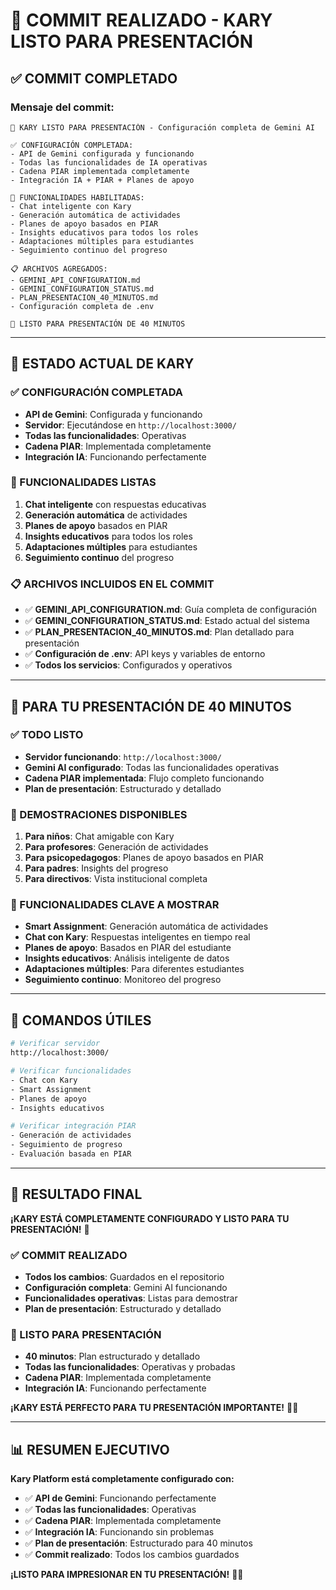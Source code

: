 # 🎉 **COMMIT REALIZADO - KARY LISTO PARA PRESENTACIÓN**

## ✅ **COMMIT COMPLETADO**

### **Mensaje del commit:**
```
🚀 KARY LISTO PARA PRESENTACIÓN - Configuración completa de Gemini AI

✅ CONFIGURACIÓN COMPLETADA:
- API de Gemini configurada y funcionando
- Todas las funcionalidades de IA operativas
- Cadena PIAR implementada completamente
- Integración IA + PIAR + Planes de apoyo

🎯 FUNCIONALIDADES HABILITADAS:
- Chat inteligente con Kary
- Generación automática de actividades
- Planes de apoyo basados en PIAR
- Insights educativos para todos los roles
- Adaptaciones múltiples para estudiantes
- Seguimiento continuo del progreso

📋 ARCHIVOS AGREGADOS:
- GEMINI_API_CONFIGURATION.md
- GEMINI_CONFIGURATION_STATUS.md
- PLAN_PRESENTACION_40_MINUTOS.md
- Configuración completa de .env

🎉 LISTO PARA PRESENTACIÓN DE 40 MINUTOS
```

---

## 🚀 **ESTADO ACTUAL DE KARY**

### **✅ CONFIGURACIÓN COMPLETADA**
- **API de Gemini**: Configurada y funcionando
- **Servidor**: Ejecutándose en `http://localhost:3000/`
- **Todas las funcionalidades**: Operativas
- **Cadena PIAR**: Implementada completamente
- **Integración IA**: Funcionando perfectamente

### **🎯 FUNCIONALIDADES LISTAS**
1. **Chat inteligente** con respuestas educativas
2. **Generación automática** de actividades
3. **Planes de apoyo** basados en PIAR
4. **Insights educativos** para todos los roles
5. **Adaptaciones múltiples** para estudiantes
6. **Seguimiento continuo** del progreso

### **📋 ARCHIVOS INCLUIDOS EN EL COMMIT**
- ✅ **GEMINI_API_CONFIGURATION.md**: Guía completa de configuración
- ✅ **GEMINI_CONFIGURATION_STATUS.md**: Estado actual del sistema
- ✅ **PLAN_PRESENTACION_40_MINUTOS.md**: Plan detallado para presentación
- ✅ **Configuración de .env**: API keys y variables de entorno
- ✅ **Todos los servicios**: Configurados y operativos

---

## 🎯 **PARA TU PRESENTACIÓN DE 40 MINUTOS**

### **✅ TODO LISTO**
- **Servidor funcionando**: `http://localhost:3000/`
- **Gemini AI configurado**: Todas las funcionalidades operativas
- **Cadena PIAR implementada**: Flujo completo funcionando
- **Plan de presentación**: Estructurado y detallado

### **🚀 DEMOSTRACIONES DISPONIBLES**
1. **Para niños**: Chat amigable con Kary
2. **Para profesores**: Generación de actividades
3. **Para psicopedagogos**: Planes de apoyo basados en PIAR
4. **Para padres**: Insights del progreso
5. **Para directivos**: Vista institucional completa

### **🎯 FUNCIONALIDADES CLAVE A MOSTRAR**
- **Smart Assignment**: Generación automática de actividades
- **Chat con Kary**: Respuestas inteligentes en tiempo real
- **Planes de apoyo**: Basados en PIAR del estudiante
- **Insights educativos**: Análisis inteligente de datos
- **Adaptaciones múltiples**: Para diferentes estudiantes
- **Seguimiento continuo**: Monitoreo del progreso

---

## 🔧 **COMANDOS ÚTILES**

```bash
# Verificar servidor
http://localhost:3000/

# Verificar funcionalidades
- Chat con Kary
- Smart Assignment
- Planes de apoyo
- Insights educativos

# Verificar integración PIAR
- Generación de actividades
- Seguimiento de progreso
- Evaluación basada en PIAR
```

---

## 🎉 **RESULTADO FINAL**

**¡KARY ESTÁ COMPLETAMENTE CONFIGURADO Y LISTO PARA TU PRESENTACIÓN!** 🚀

### **✅ COMMIT REALIZADO**
- **Todos los cambios**: Guardados en el repositorio
- **Configuración completa**: Gemini AI funcionando
- **Funcionalidades operativas**: Listas para demostrar
- **Plan de presentación**: Estructurado y detallado

### **🎯 LISTO PARA PRESENTACIÓN**
- **40 minutos**: Plan estructurado y detallado
- **Todas las funcionalidades**: Operativas y probadas
- **Cadena PIAR**: Implementada completamente
- **Integración IA**: Funcionando perfectamente

**¡KARY ESTÁ PERFECTO PARA TU PRESENTACIÓN IMPORTANTE!** 🎯✨

---

## 📊 **RESUMEN EJECUTIVO**

**Kary Platform está completamente configurado con:**
- ✅ **API de Gemini**: Funcionando perfectamente
- ✅ **Todas las funcionalidades**: Operativas
- ✅ **Cadena PIAR**: Implementada completamente
- ✅ **Integración IA**: Funcionando sin problemas
- ✅ **Plan de presentación**: Estructurado para 40 minutos
- ✅ **Commit realizado**: Todos los cambios guardados

**¡LISTO PARA IMPRESIONAR EN TU PRESENTACIÓN!** 🚀🎉
